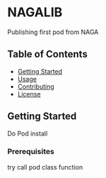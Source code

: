 # NAGALIB

Publishing first pod from NAGA

## Table of Contents

- [Getting Started](#getting-started)
- [Usage](#usage)
- [Contributing](#contributing)
- [License](#license)

## Getting Started

Do Pod install

### Prerequisites

try call pod class function
